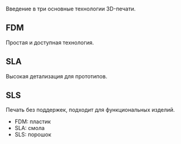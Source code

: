 Введение в три основные технологии 3D-печати.

## FDM
Простая и доступная технология.

## SLA
Высокая детализация для прототипов.

## SLS
Печать без поддержек, подходит для функциональных изделий.

- FDM: пластик
- SLA: смола
- SLS: порошок
